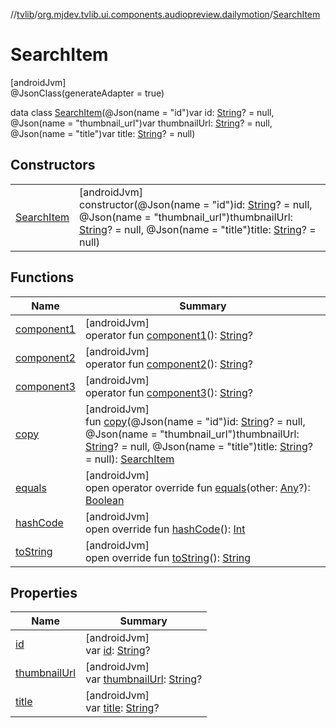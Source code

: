 //[tvlib](../../../index.md)/[org.mjdev.tvlib.ui.components.audiopreview.dailymotion](../index.md)/[SearchItem](index.md)

# SearchItem

[androidJvm]\
@JsonClass(generateAdapter = true)

data class [SearchItem](index.md)(@Json(name = &quot;id&quot;)var id: [String](https://kotlinlang.org/api/latest/jvm/stdlib/kotlin/-string/index.html)? = null, @Json(name = &quot;thumbnail_url&quot;)var thumbnailUrl: [String](https://kotlinlang.org/api/latest/jvm/stdlib/kotlin/-string/index.html)? = null, @Json(name = &quot;title&quot;)var title: [String](https://kotlinlang.org/api/latest/jvm/stdlib/kotlin/-string/index.html)? = null)

## Constructors

| | |
|---|---|
| [SearchItem](-search-item.md) | [androidJvm]<br>constructor(@Json(name = &quot;id&quot;)id: [String](https://kotlinlang.org/api/latest/jvm/stdlib/kotlin/-string/index.html)? = null, @Json(name = &quot;thumbnail_url&quot;)thumbnailUrl: [String](https://kotlinlang.org/api/latest/jvm/stdlib/kotlin/-string/index.html)? = null, @Json(name = &quot;title&quot;)title: [String](https://kotlinlang.org/api/latest/jvm/stdlib/kotlin/-string/index.html)? = null) |

## Functions

| Name | Summary |
|---|---|
| [component1](component1.md) | [androidJvm]<br>operator fun [component1](component1.md)(): [String](https://kotlinlang.org/api/latest/jvm/stdlib/kotlin/-string/index.html)? |
| [component2](component2.md) | [androidJvm]<br>operator fun [component2](component2.md)(): [String](https://kotlinlang.org/api/latest/jvm/stdlib/kotlin/-string/index.html)? |
| [component3](component3.md) | [androidJvm]<br>operator fun [component3](component3.md)(): [String](https://kotlinlang.org/api/latest/jvm/stdlib/kotlin/-string/index.html)? |
| [copy](copy.md) | [androidJvm]<br>fun [copy](copy.md)(@Json(name = &quot;id&quot;)id: [String](https://kotlinlang.org/api/latest/jvm/stdlib/kotlin/-string/index.html)? = null, @Json(name = &quot;thumbnail_url&quot;)thumbnailUrl: [String](https://kotlinlang.org/api/latest/jvm/stdlib/kotlin/-string/index.html)? = null, @Json(name = &quot;title&quot;)title: [String](https://kotlinlang.org/api/latest/jvm/stdlib/kotlin/-string/index.html)? = null): [SearchItem](index.md) |
| [equals](../../org.mjdev.tvlib.webscrapper.select/-element-not-found-exception/index.md#585090901%2FFunctions%2F-1596939238) | [androidJvm]<br>open operator override fun [equals](../../org.mjdev.tvlib.webscrapper.select/-element-not-found-exception/index.md#585090901%2FFunctions%2F-1596939238)(other: [Any](https://kotlinlang.org/api/latest/jvm/stdlib/kotlin/-any/index.html)?): [Boolean](https://kotlinlang.org/api/latest/jvm/stdlib/kotlin/-boolean/index.html) |
| [hashCode](../../org.mjdev.tvlib.webscrapper.select/-element-not-found-exception/index.md#1794629105%2FFunctions%2F-1596939238) | [androidJvm]<br>open override fun [hashCode](../../org.mjdev.tvlib.webscrapper.select/-element-not-found-exception/index.md#1794629105%2FFunctions%2F-1596939238)(): [Int](https://kotlinlang.org/api/latest/jvm/stdlib/kotlin/-int/index.html) |
| [toString](../../org.mjdev.tvlib.webscrapper.select/-element-not-found-exception/index.md#1616463040%2FFunctions%2F-1596939238) | [androidJvm]<br>open override fun [toString](../../org.mjdev.tvlib.webscrapper.select/-element-not-found-exception/index.md#1616463040%2FFunctions%2F-1596939238)(): [String](https://kotlinlang.org/api/latest/jvm/stdlib/kotlin/-string/index.html) |

## Properties

| Name | Summary |
|---|---|
| [id](id.md) | [androidJvm]<br>var [id](id.md): [String](https://kotlinlang.org/api/latest/jvm/stdlib/kotlin/-string/index.html)? |
| [thumbnailUrl](thumbnail-url.md) | [androidJvm]<br>var [thumbnailUrl](thumbnail-url.md): [String](https://kotlinlang.org/api/latest/jvm/stdlib/kotlin/-string/index.html)? |
| [title](title.md) | [androidJvm]<br>var [title](title.md): [String](https://kotlinlang.org/api/latest/jvm/stdlib/kotlin/-string/index.html)? |
